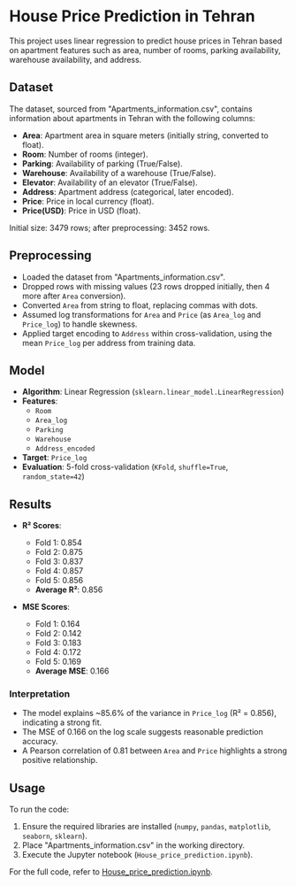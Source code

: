 
# House Price Prediction in Tehran

This project uses linear regression to predict house prices in Tehran based on apartment features such as area, number of rooms, parking availability, warehouse availability, and address.

## Dataset

The dataset, sourced from "Apartments_information.csv", contains information about apartments in Tehran with the following columns:
- **Area**: Apartment area in square meters (initially string, converted to float).
- **Room**: Number of rooms (integer).
- **Parking**: Availability of parking (True/False).
- **Warehouse**: Availability of a warehouse (True/False).
- **Elevator**: Availability of an elevator (True/False).
- **Address**: Apartment address (categorical, later encoded).
- **Price**: Price in local currency (float).
- **Price(USD)**: Price in USD (float).

Initial size: 3479 rows; after preprocessing: 3452 rows.

## Preprocessing

- Loaded the dataset from "Apartments_information.csv".
- Dropped rows with missing values (23 rows dropped initially, then 4 more after `Area` conversion).
- Converted `Area` from string to float, replacing commas with dots.
- Assumed log transformations for `Area` and `Price` (as `Area_log` and `Price_log`) to handle skewness.
- Applied target encoding to `Address` within cross-validation, using the mean `Price_log` per address from training data.

## Model

- **Algorithm**: Linear Regression (`sklearn.linear_model.LinearRegression`)
- **Features**: 
  - `Room`
  - `Area_log`
  - `Parking`
  - `Warehouse`
  - `Address_encoded`
- **Target**: `Price_log`
- **Evaluation**: 5-fold cross-validation (`KFold`, `shuffle=True`, `random_state=42`)

## Results

- **R² Scores**:
  - Fold 1: 0.854
  - Fold 2: 0.875
  - Fold 3: 0.837
  - Fold 4: 0.857
  - Fold 5: 0.856
  - **Average R²**: 0.856

- **MSE Scores**:
  - Fold 1: 0.164
  - Fold 2: 0.142
  - Fold 3: 0.183
  - Fold 4: 0.172
  - Fold 5: 0.169
  - **Average MSE**: 0.166

### Interpretation

- The model explains ~85.6% of the variance in `Price_log` (R² = 0.856), indicating a strong fit.
- The MSE of 0.166 on the log scale suggests reasonable prediction accuracy.
- A Pearson correlation of 0.81 between `Area` and `Price` highlights a strong positive relationship.

## Usage

To run the code:
1. Ensure the required libraries are installed (`numpy`, `pandas`, `matplotlib`, `seaborn`, `sklearn`).
2. Place "Apartments_information.csv" in the working directory.
3. Execute the Jupyter notebook (`House_price_prediction.ipynb`).

For the full code, refer to [House_price_prediction.ipynb](House_price_prediction.ipynb).
